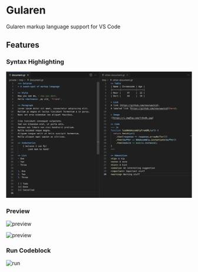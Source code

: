 # Gularen
Gularen markup language support for VS Code

## Features
### Syntax Highlighting
![screenshot](https://raw.githubusercontent.com/noorwachid/vscode-gularen/master/assets/screenshot.png)

### Preview
![preview](https://github.com/noorwachid/vscode-gularen/assets/42460975/dd15721e-b2d1-4142-b955-700faa8cf395)

![preview](https://github.com/noorwachid/vscode-gularen/assets/42460975/e30aaf95-ba5e-4257-a389-d4583f81987f)

### Run Codeblock

![run](https://github.com/noorwachid/vscode-gularen/assets/42460975/ce428cea-b08e-42e8-8049-b7eb1b3f180f)

